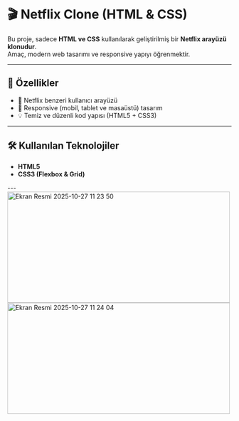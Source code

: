 # 🎬 Netflix Clone (HTML & CSS)

Bu proje, sadece **HTML ve CSS** kullanılarak geliştirilmiş bir **Netflix arayüzü klonudur**.  
Amaç, modern web tasarımı ve responsive yapıyı öğrenmektir.

---

## 🚀 Özellikler
- 🎥 Netflix benzeri kullanıcı arayüzü  
- 📱 Responsive (mobil, tablet ve masaüstü) tasarım  
- 💡 Temiz ve düzenli kod yapısı (HTML5 + CSS3)

---

## 🛠️ Kullanılan Teknolojiler
- **HTML5**
- **CSS3 (Flexbox & Grid)**

---<img width="500" height="250" alt="Ekran Resmi 2025-10-27 11 23 50" src="https://github.com/user-attachments/assets/349b9fb6-ed1c-47c7-9852-d12be94363e3" />
<img width="500" height="250" alt="Ekran Resmi 2025-10-27 11 24 04" src="https://github.com/user-attachments/assets/4700a834-3fb8-41cf-aed9-6b90573ff054" />
